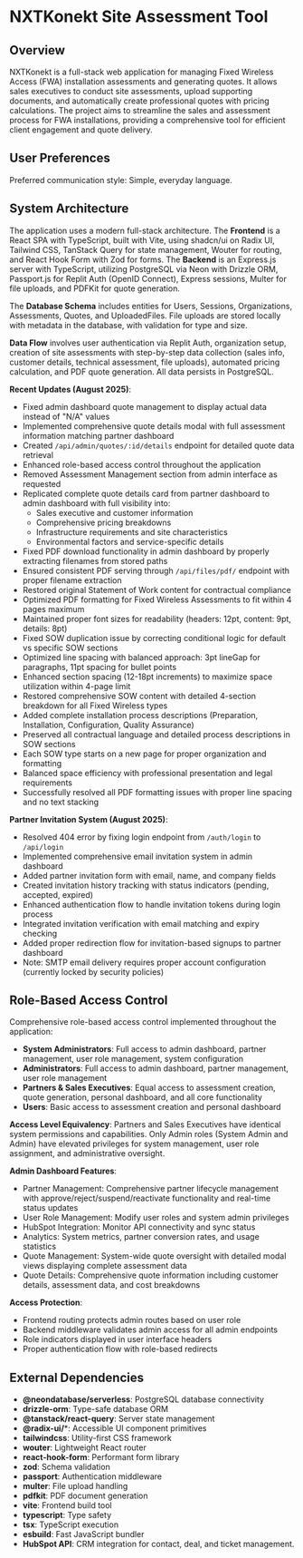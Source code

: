 # NXTKonekt Site Assessment Tool

## Overview
NXTKonekt is a full-stack web application for managing Fixed Wireless Access (FWA) installation assessments and generating quotes. It allows sales executives to conduct site assessments, upload supporting documents, and automatically create professional quotes with pricing calculations. The project aims to streamline the sales and assessment process for FWA installations, providing a comprehensive tool for efficient client engagement and quote delivery.

## User Preferences
Preferred communication style: Simple, everyday language.

## System Architecture
The application uses a modern full-stack architecture. The **Frontend** is a React SPA with TypeScript, built with Vite, using shadcn/ui on Radix UI, Tailwind CSS, TanStack Query for state management, Wouter for routing, and React Hook Form with Zod for forms. The **Backend** is an Express.js server with TypeScript, utilizing PostgreSQL via Neon with Drizzle ORM, Passport.js for Replit Auth (OpenID Connect), Express sessions, Multer for file uploads, and PDFKit for quote generation.

The **Database Schema** includes entities for Users, Sessions, Organizations, Assessments, Quotes, and UploadedFiles. File uploads are stored locally with metadata in the database, with validation for type and size.

**Data Flow** involves user authentication via Replit Auth, organization setup, creation of site assessments with step-by-step data collection (sales info, customer details, technical assessment, file uploads), automated pricing calculation, and PDF quote generation. All data persists in PostgreSQL.

**Recent Updates (August 2025)**:
- Fixed admin dashboard quote management to display actual data instead of "N/A" values
- Implemented comprehensive quote details modal with full assessment information matching partner dashboard
- Created `/api/admin/quotes/:id/details` endpoint for detailed quote data retrieval
- Enhanced role-based access control throughout the application
- Removed Assessment Management section from admin interface as requested
- Replicated complete quote details card from partner dashboard to admin dashboard with full visibility into:
  - Sales executive and customer information
  - Comprehensive pricing breakdowns
  - Infrastructure requirements and site characteristics
  - Environmental factors and service-specific details
- Fixed PDF download functionality in admin dashboard by properly extracting filenames from stored paths
- Ensured consistent PDF serving through `/api/files/pdf/` endpoint with proper filename extraction
- Restored original Statement of Work content for contractual compliance
- Optimized PDF formatting for Fixed Wireless Assessments to fit within 4 pages maximum
- Maintained proper font sizes for readability (headers: 12pt, content: 9pt, details: 8pt)
- Fixed SOW duplication issue by correcting conditional logic for default vs specific SOW sections
- Optimized line spacing with balanced approach: 3pt lineGap for paragraphs, 11pt spacing for bullet points
- Enhanced section spacing (12-18pt increments) to maximize space utilization within 4-page limit
- Restored comprehensive SOW content with detailed 4-section breakdown for all Fixed Wireless types
- Added complete installation process descriptions (Preparation, Installation, Configuration, Quality Assurance)
- Preserved all contractual language and detailed process descriptions in SOW sections
- Each SOW type starts on a new page for proper organization and formatting
- Balanced space efficiency with professional presentation and legal requirements
- Successfully resolved all PDF formatting issues with proper line spacing and no text stacking

**Partner Invitation System (August 2025)**:
- Resolved 404 error by fixing login endpoint from `/auth/login` to `/api/login`
- Implemented comprehensive email invitation system in admin dashboard
- Added partner invitation form with email, name, and company fields
- Created invitation history tracking with status indicators (pending, accepted, expired)
- Enhanced authentication flow to handle invitation tokens during login process
- Integrated invitation verification with email matching and expiry checking
- Added proper redirection flow for invitation-based signups to partner dashboard
- Note: SMTP email delivery requires proper account configuration (currently locked by security policies)

## Role-Based Access Control
Comprehensive role-based access control implemented throughout the application:

- **System Administrators**: Full access to admin dashboard, partner management, user role management, system configuration
- **Administrators**: Full access to admin dashboard, partner management, user role management  
- **Partners & Sales Executives**: Equal access to assessment creation, quote generation, personal dashboard, and all core functionality
- **Users**: Basic access to assessment creation and personal dashboard

**Access Level Equivalency**: Partners and Sales Executives have identical system permissions and capabilities. Only Admin roles (System Admin and Admin) have elevated privileges for system management, user role assignment, and administrative oversight.

**Admin Dashboard Features**:
- Partner Management: Comprehensive partner lifecycle management with approve/reject/suspend/reactivate functionality and real-time status updates
- User Role Management: Modify user roles and system admin privileges
- HubSpot Integration: Monitor API connectivity and sync status
- Analytics: System metrics, partner conversion rates, and usage statistics
- Quote Management: System-wide quote oversight with detailed modal views displaying complete assessment data
- Quote Details: Comprehensive quote information including customer details, assessment data, and cost breakdowns

**Access Protection**:
- Frontend routing protects admin routes based on user role
- Backend middleware validates admin access for all admin endpoints
- Role indicators displayed in user interface headers
- Proper authentication flow with role-based redirects

## External Dependencies
- **@neondatabase/serverless**: PostgreSQL database connectivity
- **drizzle-orm**: Type-safe database ORM
- **@tanstack/react-query**: Server state management
- **@radix-ui/***: Accessible UI component primitives
- **tailwindcss**: Utility-first CSS framework
- **wouter**: Lightweight React router
- **react-hook-form**: Performant form library
- **zod**: Schema validation
- **passport**: Authentication middleware
- **multer**: File upload handling
- **pdfkit**: PDF document generation
- **vite**: Frontend build tool
- **typescript**: Type safety
- **tsx**: TypeScript execution
- **esbuild**: Fast JavaScript bundler
- **HubSpot API**: CRM integration for contact, deal, and ticket management.